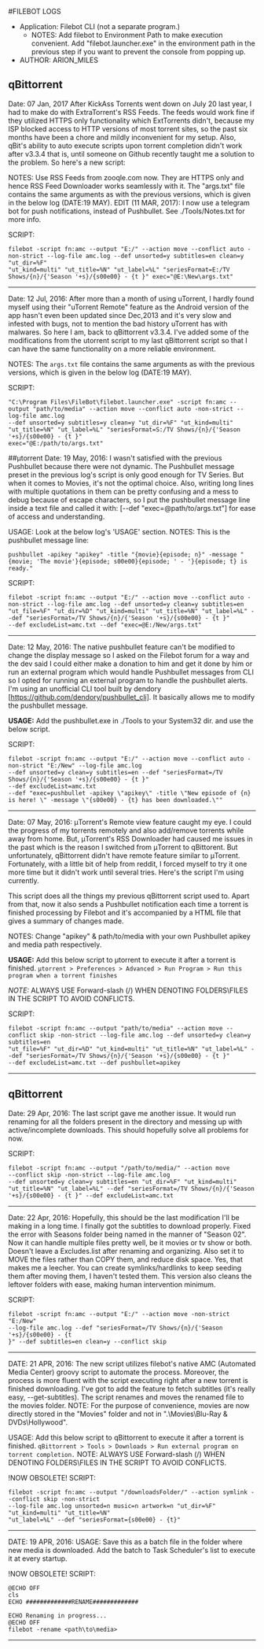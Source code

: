 ﻿#FILEBOT LOGS

* Application: Filebot CLI (not a separate program.)
	* NOTES: Add filebot to Environment Path to make execution convenient. Add "filebot.launcher.exe" in the environment path in the previous step if you want to prevent the console from popping up.
* AUTHOR: ARION_MILES

## qBittorrent

Date: 07 Jan, 2017
After KickAss Torrents went down on July 20 last year, I had to make do with ExtraTorrent's RSS Feeds. The feeds would work fine if they utilized HTTPS 
only functionality which ExtTorrents didn't, because my ISP blocked access to HTTP versions of most torrent sites, so the past six months have been
a chore and mildly inconvenient for my setup. Also, qBit's ability to auto execute scripts upon torrent completion didn't work after v3.3.4 that is, 
until someone on Github recently taught me a solution to the problem. So here's a new script:

NOTES: Use RSS Feeds from zooqle.com now. They are HTTPS only and hence RSS Feed Downloader works seamlessly with it.
	The "args.txt" file contains the same arguments as with the previous versions, which is given in the below log (DATE:19 MAY).
EDIT (11 MAR, 2017): I now use a telegram bot for push notifications, instead of Pushbullet. See ./Tools/Notes.txt for more info.

SCRIPT:
```
filebot -script fn:amc --output "E:/" --action move --conflict auto -non-strict --log-file amc.log --def unsorted=y subtitles=en clean=y "ut_dir=%F" 
"ut_kind=multi" "ut_title=%N" "ut_label=%L" "seriesFormat=E:/TV Shows/{n}/{'Season '+s}/{s00e00} - {t }" exec="@E:\New\args.txt"
```

----

Date: 12 Jul, 2016:
After more than a month of using uTorrent, I hardly found myself using their "uTorrent Remote" feature as the Android version of the app hasn't even been 
updated since Dec,2013 and it's very slow and infested with bugs, not to mention the bad history uTorrent has with malwares. So here I am, back to 
qBittorrent v3.3.4. I've added some of the modifications from the utorrent script to my last qBittorrent script so that I can have the same functionality
on a more reliable environment.

NOTES: The `args.txt` file contains the same arguments as with the previous versions, which is given in the below log (DATE:19 MAY).

SCRIPT:
```
"C:\Program Files\FileBot\filebot.launcher.exe" -script fn:amc --output "path/to/media" --action move --conflict auto -non-strict --log-file amc.log 
--def unsorted=y subtitles=y clean=y "ut_dir=%F" "ut_kind=multi" "ut_title=%N" "ut_label=%L" "seriesFormat=S:/TV Shows/{n}/{'Season '+s}/{s00e00} - {t }" 
exec="@E:/path/to/args.txt"
```

##μtorrent
Date: 19 May, 2016:
I wasn't satisfied with the previous Pushbullet because there were not dynamic. The Pushbullet message preset in the previous log's script is only good
enough for TV Series. But when it comes to Movies, it's not the optimal choice. Also, writing long lines with multiple quotations in them can be pretty
confusing and a mess to debug because of escape characters, so I put the pushbullet message line inside a text file and called it with:
[--def "exec=@path/to/args.txt"] for ease of access and understanding.

USAGE: Look at the below log's 'USAGE' section.
NOTES: This is the pushbullet message line:
```
pushbullet -apikey "apikey" -title "{movie}{episode; n}" -message "{movie; 'The movie'}{episode; s00e00}{episode; ' - '}{episode; t} is ready."
```


SCRIPT:
```
filebot -script fn:amc --output "E:/" --action move --conflict auto -non-strict --log-file amc.log --def unsorted=y clean=y subtitles=en 
"ut_file=%F" "ut_dir=%D" "ut_kind=multi" "ut_title=%N" "ut_label=%L" --def "seriesFormat=/TV Shows/{n}/{'Season '+s}/{s00e00} - {t }" 
--def excludeList=amc.txt --def "exec=@E:/New/args.txt"
```
----

Date: 12 May, 2016:
The native pushbullet feature can't be modified to change the display message so I asked on the Filebot forum for a way and the dev said I could either 
make a donation to him and get it done by him or run an external program which would handle Pushbullet messages from CLI so I opted for running an 
external program to handle the pushbullet alerts. I'm using an unofficial CLI tool built by dendory [https://github.com/dendory/pushbullet_cli]. 
It basically allows me to modify the pushbullet message.

**USAGE:** Add the pushbullet.exe in ./Tools to your System32 dir. and use the below script.

SCRIPT:
```
filebot -script fn:amc --output "E:/" --action move --conflict auto -non-strict "E:/New" --log-file amc.log 
--def unsorted=y clean=y subtitles=en --def "seriesFormat=/TV Shows/{n}/{'Season '+s}/{s00e00} - {t }" 
--def excludeList=amc.txt 
--def "exec=pushbullet -apikey \"apikey\" -title \"New episode of {n} is here! \" -message \"{s00e00} - {t} has been downloaded.\""
```

----

Date: 07 May, 2016:
μTorrent's Remote view feature caught my eye. I could the progress of my torrents remotely and also add/remove torrents while away from home.
But, μTorrent's RSS Downloader had caused me issues in the past which is the reason I switched from μTorrent to qBittorent. But unfortunately,
qBittorrent didn't have remote feature similar to μTorrent. Fortunately, with a little bit of help from reddit, I forced myself to try it one more
time but it didn't work until several tries. Here's the script I'm using currently.

This script does all the things my previous qBittorrent script used to. Apart from that, now it also sends a Pushbullet notification each time
a torrent is finished processing by Filebot and it's accompanied by a HTML file that gives a summary of changes made.

NOTES: Change "apikey" & path/to/media with your own Pushbullet apikey and media path respectively.

**USAGE:** Add this below script to μtorrent to execute it after a torrent is finished.
`μtorrent > Preferences > Advanced > Run Program > Run this program when a torrent finishes`

*NOTE:* ALWAYS USE Forward-slash (/) WHEN DENOTING FOLDERS\FILES IN THE SCRIPT TO AVOID CONFLICTS.


SCRIPT:
```
filebot -script fn:amc --output "path/to/media" --action move --conflict skip -non-strict --log-file amc.log --def unsorted=y clean=y subtitles=en 
"ut_file=%F" "ut_dir=%D" "ut_kind=multi" "ut_title=%N" "ut_label=%L" --def "seriesFormat=/TV Shows/{n}/{'Season '+s}/{s00e00} - {t }" 
--def excludeList=amc.txt --def pushbullet=apikey
```

----

## qBittorrent
Date: 29 Apr, 2016:
The last script gave me another issue. It would run renaming for all the folders present in the directory and messing up with active/incomplete
downloads. This should hopefully solve all problems for now. 

SCRIPT:
```
filebot -script fn:amc --output "/path/to/media/" --action move 
--conflict skip -non-strict --log-file amc.log 
--def unsorted=y clean=y subtitles=en "ut_dir=%F" "ut_kind=multi" 
"ut_title=%N" "ut_label=%L" --def "seriesFormat=/TV Shows/{n}/{'Season '+s}/{s00e00} - {t }" --def excludeList=amc.txt
```

----

Date: 22 Apr, 2016:
Hopefully, this should be the last modification I'll be making in a long time. I finally got the subtitles to download properly. Fixed the
error with Seasons folder being named in the manner of "Season 02". Now it can handle multiple files pretty well, be it movies or tv show 
or both. Doesn't leave a Excludes.list after renaming and organizing. Also set it to MOVE  the files rather than COPY them, and reduce 
disk space. Yes, that makes me a leecher. You can create symlinks/hardlinks to keep seeding them after moving them, I haven't tested them. 
This version also cleans the leftover folders with ease, making human intervention minimum.

SCRIPT:
```
filebot -script fn:amc --output "E:/" --action move -non-strict "E:/New"
--log-file amc.log --def "seriesFormat=/TV Shows/{n}/{'Season '+s}/{s00e00} - {t
}" --def subtitles=en clean=y --conflict skip
```

----


DATE: 21 APR, 2016:
The new script utilizes filebot's native AMC (Automated Media Center) groovy script to automate the process. 
Moreover, the process is more fluent with the script executing right after a new torrent is finished downloading.
I've got to add the feature to fetch subtitles (it's really easy, --get-subtitles). The script renames and moves the renamed 
file to the movies folder.
NOTE: For the purpose of convenience, movies are now directly stored in the "Movies" folder and not in ".\Movies\Blu-Ray & DVDs\Hollywood".

USAGE: Add this below script to qBittorrent to execute it after a torrent is finished.
```qBittorrent > Tools > Downloads > Run external program on torrent completion.```
NOTE: ALWAYS USE Forward-slash (/) WHEN DENOTING FOLDERS\FILES IN THE SCRIPT TO AVOID CONFLICTS.

!NOW OBSOLETE!
SCRIPT:
```
filebot -script fn:amc --output "/downloadsFolder/" --action symlink --conflict skip -non-strict 
--log-file amc.log unsorted=n music=n artwork=n "ut_dir=%F" "ut_kind=multi" "ut_title=%N" 
"ut_label=%L" --def "seriesFormat={s00e00} - {t}"
```

----


DATE: 19 APR, 2016:
USAGE: Save this as a batch file in the folder where new media is downloaded. Add the batch to Task Scheduler's list to execute 
it at every startup.

!NOW OBSOLETE!
SCRIPT:
```
@ECHO OFF
cls
ECHO #############RENAME#############

ECHO Renaming in progress...
@ECHO OFF
filebot -rename <path\to\media>
```

----

